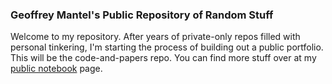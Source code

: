 ### Geoffrey Mantel's Public Repository of Random Stuff

Welcome to my repository. After years of private-only repos filled with personal tinkering, I'm starting the process of building out a public portfolio. This will be the code-and-papers repo. You can find more stuff over at my [public notebook](https://geoffreymantel.github.io/) page.
